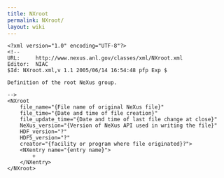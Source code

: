 ```yaml
---
title: NXroot
permalink: NXroot/
layout: wiki
---
```


    <?xml version="1.0" encoding="UTF-8"?>
    <!--
    URL:     http://www.nexus.anl.gov/classes/xml/NXroot.xml
    Editor:  NIAC
    $Id: NXroot.xml,v 1.1 2005/06/14 16:54:48 pfp Exp $

    Definition of the root NeXus group.

    -->
    <NXroot 
        file_name="{File name of original NeXus file}"
        file_time="{Date and time of file creation}" 
        file_update_time="{Date and time of last file change at close}" 
        NeXus_version="{Version of NeXus API used in writing the file}" 
        HDF_version="?" 
        HDF5_version="?" 
        creator="{facility or program where file originated}?">
        <NXentry name="{entry name}">
            +
        </NXentry>
    </NXroot>
                          
